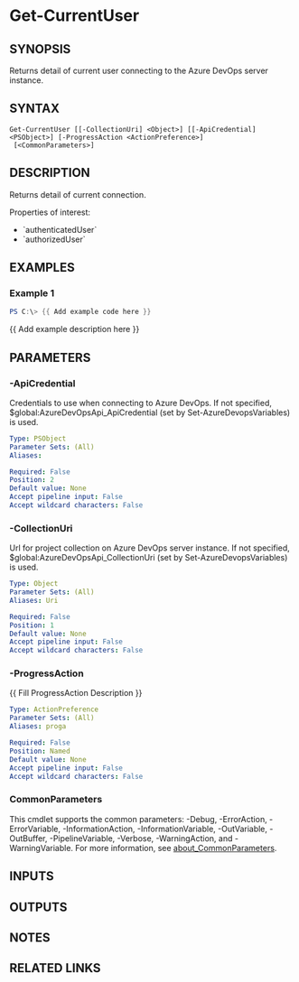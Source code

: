 ﻿---
external help file: AzureDevOpsApi-help.xml
Module Name: AzureDevOpsApi
online version:
schema: 2.0.0
---

# Get-CurrentUser

## SYNOPSIS
Returns detail of current user connecting to the Azure DevOps server instance.

## SYNTAX

```
Get-CurrentUser [[-CollectionUri] <Object>] [[-ApiCredential] <PSObject>] [-ProgressAction <ActionPreference>]
 [<CommonParameters>]
```

## DESCRIPTION
Returns detail of current connection.

Properties of interest:
- \`authenticatedUser\`
- \`authorizedUser\`

## EXAMPLES

### Example 1
```powershell
PS C:\> {{ Add example code here }}
```

{{ Add example description here }}

## PARAMETERS

### -ApiCredential
Credentials to use when connecting to Azure DevOps.
If not specified, $global:AzureDevOpsApi_ApiCredential (set by Set-AzureDevopsVariables) is used.

```yaml
Type: PSObject
Parameter Sets: (All)
Aliases:

Required: False
Position: 2
Default value: None
Accept pipeline input: False
Accept wildcard characters: False
```

### -CollectionUri
Url for project collection on Azure DevOps server instance.
If not specified, $global:AzureDevOpsApi_CollectionUri (set by Set-AzureDevopsVariables) is used.

```yaml
Type: Object
Parameter Sets: (All)
Aliases: Uri

Required: False
Position: 1
Default value: None
Accept pipeline input: False
Accept wildcard characters: False
```

### -ProgressAction
{{ Fill ProgressAction Description }}

```yaml
Type: ActionPreference
Parameter Sets: (All)
Aliases: proga

Required: False
Position: Named
Default value: None
Accept pipeline input: False
Accept wildcard characters: False
```

### CommonParameters
This cmdlet supports the common parameters: -Debug, -ErrorAction, -ErrorVariable, -InformationAction, -InformationVariable, -OutVariable, -OutBuffer, -PipelineVariable, -Verbose, -WarningAction, and -WarningVariable. For more information, see [about_CommonParameters](http://go.microsoft.com/fwlink/?LinkID=113216).

## INPUTS

## OUTPUTS

## NOTES

## RELATED LINKS
